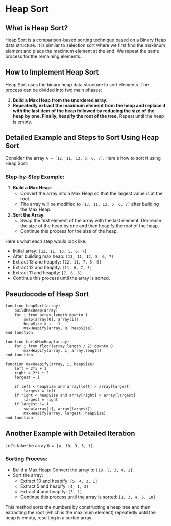# Heap Sort 

## What is Heap Sort?
Heap Sort is a comparison-based sorting technique based on a Binary Heap data structure. It is similar to selection sort where we first find the maximum element and place the maximum element at the end. We repeat the same process for the remaining elements.

## How to Implement Heap Sort
Heap Sort uses the binary heap data structure to sort elements. The process can be divided into two main phases:
1. **Build a Max Heap from the unordered array.**
2. **Repeatedly extract the maximum element from the heap and replace it with the last item of the heap followed by reducing the size of the heap by one. Finally, heapify the root of the tree.**
Repeat until the heap is empty.

## Detailed Example and Steps to Sort Using Heap Sort
Consider the array `A = [12, 11, 13, 5, 6, 7]`. Here's how to sort it using Heap Sort:

### Step-by-Step Example:
1. **Build a Max Heap**:
   - Convert the array into a Max Heap so that the largest value is at the root.
   - The array will be modified to `[13, 11, 12, 5, 6, 7]` after building the Max Heap.
2. **Sort the Array**:
   - Swap the first element of the array with the last element. Decrease the size of the heap by one and then heapify the root of the heap.
   - Continue this process for the size of the heap.

Here's what each step would look like:
- Initial array: `[12, 11, 13, 5, 6, 7]`
- After building max heap: `[13, 11, 12, 5, 6, 7]`
- Extract 13 and heapify: `[12, 11, 7, 5, 6]`
- Extract 12 and heapify: `[11, 6, 7, 5]`
- Extract 11 and heapify: `[7, 6, 5]`
- Continue this process until the array is sorted.

## Pseudocode of Heap Sort

```
function heapSort(array)
    buildMaxHeap(array)
    for i from array.length downto 1
        swap(array[0], array[i])
        heapSize = i - 1
        maxHeapify(array, 0, heapSize)
end function

function buildMaxHeap(array)
    for i from floor(array.length / 2) downto 0
        maxHeapify(array, i, array.length)
end function

function maxHeapify(array, i, heapSize)
    left = 2*i + 1
    right = 2*i + 2
    largest = i

    if left < heapSize and array[left] > array[largest]
        largest = left
    if right < heapSize and array[right] > array[largest]
        largest = right
    if largest != i
        swap(array[i], array[largest])
        maxHeapify(array, largest, heapSize)
end function
```

## Another Example with Detailed Iteration

Let's take the array `B = [4, 10, 3, 5, 1]`.

### Sorting Process:
- Build a Max Heap: Convert the array to `[10, 5, 3, 4, 1]`.
- Sort the array:
  - Extract 10 and heapify: `[5, 4, 3, 1]`
  - Extract 5 and heapify: `[4, 1, 3]`
  - Extract 4 and heapify: `[3, 1]`
  - Continue this process until the array is sorted: `[1, 3, 4, 5, 10]`

This method sorts the numbers by constructing a heap tree and then extracting the root (which is the maximum element) repeatedly until the heap is empty, resulting in a sorted array.
